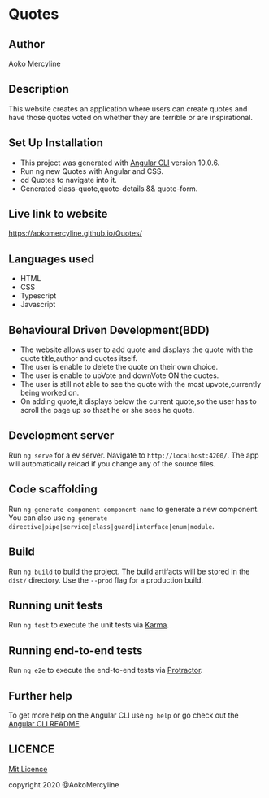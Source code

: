 # Quotes

## Author

Aoko Mercyline

## Description

 This website creates an application where users can create quotes and have those quotes voted on whether they are terrible or are inspirational. 

## Set Up Installation
* This project was generated with [Angular CLI](https://github.com/angular/angular-cli) version 10.0.6.
* Run ng new Quotes with Angular and CSS.
* cd Quotes to navigate into it.
* Generated class-quote,quote-details && quote-form.

 ## Live link to website
https://aokomercyline.github.io/Quotes/

 ## Languages used

 * HTML
 * CSS
 * Typescript
 * Javascript

 ## Behavioural Driven Development(BDD)

 * The website allows user to add quote and displays the quote with the quote title,author and quotes itself.
 * The user is enable to delete the quote on their own choice.
 * The user is enable to upVote and downVote ON the quotes.
 * The user is still not able to see the quote with the most upvote,currently being worked on.
 * On adding quote,it displays below the current quote,so the user has to scroll the page up so thsat he or she sees he  quote.

## Development server

Run `ng serve` for a ev server. Navigate to `http://localhost:4200/`. The app will automatically reload if you change any of the source files.

## Code scaffolding

Run `ng generate component component-name` to generate a new component. You can also use `ng generate directive|pipe|service|class|guard|interface|enum|module`.

## Build

Run `ng build` to build the project. The build artifacts will be stored in the `dist/` directory. Use the `--prod` flag for a production build.

## Running unit tests

Run `ng test` to execute the unit tests via [Karma](https://karma-runner.github.io).

## Running end-to-end tests

Run `ng e2e` to execute the end-to-end tests via [Protractor](http://www.protractortest.org/).

## Further help

To get more help on the Angular CLI use `ng help` or go check out the [Angular CLI README](https://github.com/angular/angular-cli/blob/master/README.md).

## LICENCE

[Mit Licence ](href="https://opensource.org/licenses/MIT)


copyright 2020 @AokoMercyline

